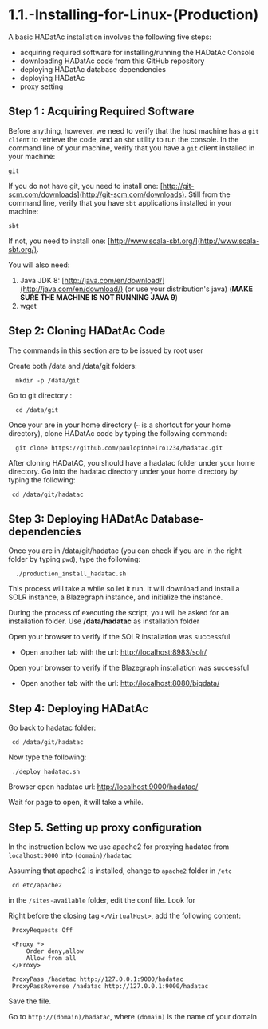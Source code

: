 # 1.1.-Installing-for-Linux-\(Production\)

A basic HADatAc installation involves the following five steps:

* acquiring required software for installing/running the HADatAc Console
* downloading HADatAc code from this GitHub repository
* deploying HADatAc database dependencies
* deploying HADatAc
* proxy setting

## Step 1 : Acquiring Required Software

Before anything, however, we need to verify that the host machine has a `git client` to retrieve the code, and an `sbt` utility to run the console. In the command line of your machine, verify that you have a `git` client installed in your machine:

```text
git
```

If you do not have git, you need to install one: [http://git-scm.com/downloads](http://git-scm.com/downloads). Still from the command line, verify that you have `sbt` applications installed in your machine:

```text
sbt
```

If not, you need to install one: [http://www.scala-sbt.org/](http://www.scala-sbt.org/).

You will also need:

1. Java JDK 8: [http://java.com/en/download/](http://java.com/en/download/) \(or use your distribution's java\) \(**MAKE SURE THE MACHINE IS NOT RUNNING JAVA 9**\)
2. wget

## Step 2: Cloning HADatAc Code

The commands in this section are to be issued by root user

Create both /data and /data/git folders:

```text
  mkdir -p /data/git
```

Go to git directory :

```text
  cd /data/git
```

Once your are in your home directory \(`~` is a shortcut for your home directory\), clone HADatAc code by typing the following command:

```text
  git clone https://github.com/paulopinheiro1234/hadatac.git
```

After cloning HADatAC, you should have a hadatac folder under your home directory. Go into the hadatac directory under your home directory by typing the following:

```text
 cd /data/git/hadatac
```

## Step 3: Deploying HADatAc Database-dependencies

Once you are in /data/git/hadatac \(you can check if you are in the right folder by typing `pwd`\), type the following:

```text
  ./production_install_hadatac.sh
```

This process will take a while so let it run. It will download and install a SOLR instance, a Blazegraph instance, and initialize the instance.

During the process of executing the script, you will be asked for an installation folder. Use **/data/hadatac** as installation folder

Open your browser to verify if the SOLR installation was successful

* Open another tab with the url: [http://localhost:8983/solr/](http://localhost:8983/solr/) 

Open your browser to verify if the Blazegraph installation was successful

* Open another tab with the url: [http://localhost:8080/bigdata/](http://localhost:8983/bigdata/) 

## Step 4: Deploying HADatAc

Go back to hadatac folder:

```text
 cd /data/git/hadatac
```

Now type the following:

```text
 ./deploy_hadatac.sh
```

Browser open hadatac url: [http://localhost:9000/hadatac/](http://localhost:9000/hadatac/)

Wait for page to open, it will take a while.

## Step 5. Setting up proxy configuration

In the instruction below we use apache2 for proxying hadatac from `localhost:9000` into `(domain)/hadatac`

Assuming that apache2 is installed, change to `apache2` folder in `/etc`

```text
 cd etc/apache2
```

in the `/sites-available` folder, edit the conf file. Look for

Right before the closing tag `</VirtualHost>`, add the following content:

```text
 ProxyRequests Off

 <Proxy *>
     Order deny,allow
     Allow from all
 </Proxy>

 ProxyPass /hadatac http://127.0.0.1:9000/hadatac
 ProxyPassReverse /hadatac http://127.0.0.1:9000/hadatac
```

Save the file.

Go to `http://(domain)/hadatac`, where `(domain)` is the name of your domain

